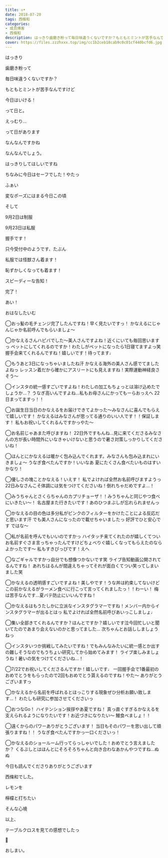 ```yaml
---
title: ◇•
date: 2018-07-20
tags: 西條和
categories: 
- 成员博客
- 西條和
description: はっきり歯磨き粉って毎日味違うくないですか？もともとミントが苦手なんですけど...
cover: https://files.zzzhxxx.top/img/cc1b2ceb18cab9c0c01cf440bcfd6.jpg 
---
```









はっきり




















歯磨き粉って













毎日味違うくないですか？











もともとミントが苦手なんですけど







今日はいける！





って日と。









えっむり…











って日があります











なんなんですかね















なんなんでしょう。











はっきりしてほしいですね










ちなみに今日はセーフでした！やたっ










ふぁい









変なポーズにはまる今日この頃











そして









9月2日は制服





9月23日は私服










握手です！







只今受付中のようです、たぶん







私服では怪獣さん着ます！







恥ずかしくなっても着ます！













スピーディーな告知！










完了！









あい！









おはなしたいむ







◯おっ髪の毛チェンジ完了したんですね！早く見たいですっ！
かなえるにじゃんじゃか名前呼んでもらいましょ〜





◯かなえるさんハピバでした〜美人さんですよね！近くにいても毎回思いますっ
ペットにしてくれるのですか！わたしがペットになったら1日寝てますよっ笑
握手会来てくれるんですね！嬉しいです！待ってます♩






◯もうあと3日になっちゃいましたね汗
かなえる海外の美人さん感でてましたよねっ
レッスン着だから確かにアスリートにも見えますね！実際運動神経良さそう〜







◯インスタの統一感すごいですよね！わたしの加工もちょっとは溶け込めたでしょうか…？
うなぎ高いんですよね…私もお母さんにかってもーらおっえへ
22日まってますっ！！







◯お誕生日当日のかなえるをお届けできてよかった〜みなさんに喜んでもらえて嬉しいです！
かなえるはみなさんが思ってる通りのいい人です！！保証します！
私もお祝いしてくれるんですかっやた〜






◯お名前じゃあまた呼びますね！
22日外ですもんね…見に来てくださるみなさんの方が長い時間外にいなきゃいけないと思うので暑さ対策しっかりしてくださいね！






◯ほんとにかなえるは暖かく包み込んでくれます。みなさんも包み込まれにいきましょ〜
うなぎ食べたんですか！いいなあ
夏にたくさん食べたいものはすいかなり！






◯優しさの塊ことかなえる！いえす！
私でよければ全然お名前呼びますようっ
22日みなさんこそ体調には気をつけてくださいね！倒れちゃだめですよ…！





◯みうちゃんとさくらちゃんのカプリチョーザ！！みうちゃんと同じやつ食べにいきたい〜！
名古屋また行きたいです！あのひつまぶしが忘れられませんっ






◯かなえるの目の色は多分私がピンクのフィルターをかけたことによる反応だと思います汗
でも美人さんになったので載せちゃいましたっ
好評でひと安心です
ではな〜







◯私が名前を呼んでもいいのですかっ
ハイタッチ来てくれたのが嬉しくてついお名前すぐさま言っちゃったんですけどちょべりぐ嬉しくなってもらえたのならよかったです〜
私もすきぴっぴです！えへ







◯なごギャルですかっ自分でも想像つかないです笑
ライブ告知動画公開されてるんですね！
あれちはるんが間違えちゃってそれが面白くてつい笑ってしまいました笑





◯かなえるの透明感すごいですよね！美しやです！うな丼は約束してないけどこの前かなえるがラーメン食べに行こって言ってくれましたっ！！わーい！
梅は苦手なんです…夏バテ防止にいいんですね！






◯かなえるはもうたしかに立派なインスタグラマーですね！メンバー内からインスタグラマーが出るとはっ
私でよければ全然名前呼びあいっこしましょ♩






◯集い全部きてくれるんですか？ほんとですか？嬉しいです泣今回忙しいと聞いてたのであまり会えないのかと思ってました…
次ちゃんとお話ししましょうねっ





◯インスタいつか挑戦してみたいですね！でもみんなみたいに統一感とか出すの難しそうなのでもうちょい研究してから始めてみます！
ライブ楽しみましょうね！暑いの気をつけてくださいね…！









◯7/22でお祝いしてくださるんですか！嬉しいです♩
一回握手会で1番最初のおめでとうをもらったので2回もおめでとう貰えるのですね！やた〜
ありがとうございますっ







◯かなえるから名前を呼ばれるとほっこりする現象ぜひ分析お願い致します…！
わたしも研究に参加させてくださいっ






◯おつなGo！
ハイテンション挨拶やあ夏ですね！
真っ直ぐすぎるかなえるを支えられるようになりたいです！お近づきになりたい〜
鰻食べましょ！！





◯遠くからのパワーありがとうございます！
当日もそのパワーを思い出して頑張りますね！！
うなぎ食べたんですかっ一口くださいっ！





◯かなえるのショールーム行ってらっしゃいでした！おめでとう言えましたか？
くるぶしとはほんとにそろそろちゃんと向き合わなあかんやつですね…ぬぬ















今日も読んでくださりありがとうございます











西條和でした。











レモンを














檸檬と打ちたい










そんな心境










以上、







テーブルクロスを見ての感想でしたっ







🍋











おしまい。


